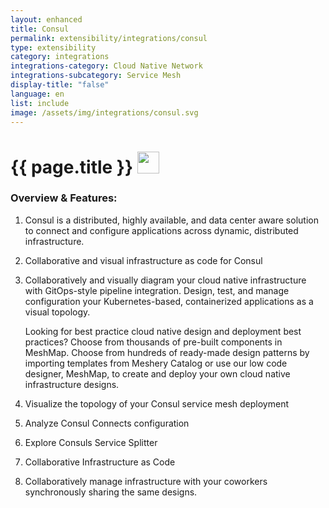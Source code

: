 ```yaml
---
layout: enhanced
title: Consul
permalink: extensibility/integrations/consul
type: extensibility
category: integrations
integrations-category: Cloud Native Network
integrations-subcategory: Service Mesh
display-title: "false"
language: en
list: include
image: /assets/img/integrations/consul.svg
---
```


<h1>{{ page.title }} <img src="{{ page.image }}" style="width: 35px; height: 35px;" /></h1>


<!-- This needs replaced with the Category property, not the sub-category.
 #### About: Consul is a distributed, highly available, and data center aware solution to connect and configure applications across dynamic, distributed infrastructure. -->

### Overview & Features:

1. Consul is a distributed, highly available, and data center aware solution to connect and configure applications across dynamic, distributed infrastructure.

2. Collaborative and visual infrastructure as code for Consul

4. 
    Collaboratively and visually diagram your cloud native infrastructure with GitOps-style pipeline integration. Design, test, and manage configuration your Kubernetes-based, containerized applications as a visual topology.



    Looking for best practice cloud native design and deployment best practices? Choose from thousands of pre-built components in MeshMap. Choose from hundreds of ready-made design patterns by importing templates from Meshery Catalog or use our low code designer, MeshMap, to create and deploy your own cloud native infrastructure designs.



5. Visualize the topology of your Consul service mesh deployment

6. Analyze Consul Connects configuration

7. Explore Consuls Service Splitter

8. Collaborative Infrastructure as Code

9. Collaboratively manage infrastructure with your coworkers synchronously sharing the same designs.

